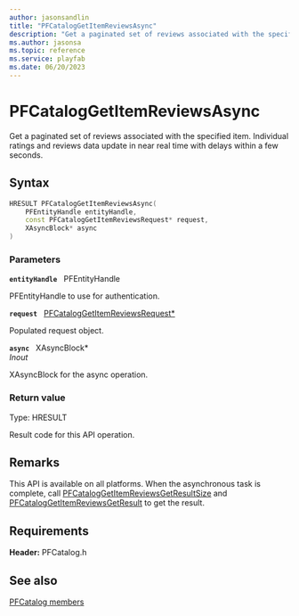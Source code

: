 ```yaml
---
author: jasonsandlin
title: "PFCatalogGetItemReviewsAsync"
description: "Get a paginated set of reviews associated with the specified item. Individual ratings and reviews data update in near real time with delays within a few seconds."
ms.author: jasonsa
ms.topic: reference
ms.service: playfab
ms.date: 06/20/2023
---
```


# PFCatalogGetItemReviewsAsync  

Get a paginated set of reviews associated with the specified item. Individual ratings and reviews data update in near real time with delays within a few seconds.  

## Syntax  
  
```cpp
HRESULT PFCatalogGetItemReviewsAsync(  
    PFEntityHandle entityHandle,  
    const PFCatalogGetItemReviewsRequest* request,  
    XAsyncBlock* async  
)  
```  
  
### Parameters  
  
**`entityHandle`** &nbsp; PFEntityHandle  
  
PFEntityHandle to use for authentication.  
  
**`request`** &nbsp; [PFCatalogGetItemReviewsRequest*](../../pfcatalogtypes/structs/pfcataloggetitemreviewsrequest.md)  
  
Populated request object.  
  
**`async`** &nbsp; XAsyncBlock*  
*_Inout_*  
  
XAsyncBlock for the async operation.  
  
  
### Return value
Type: HRESULT
  
Result code for this API operation.
  
## Remarks  
  
This API is available on all platforms. When the asynchronous task is complete, call [PFCatalogGetItemReviewsGetResultSize](pfcataloggetitemreviewsgetresultsize.md) and [PFCatalogGetItemReviewsGetResult](pfcataloggetitemreviewsgetresult.md) to get the result.
  
## Requirements  
  
**Header:** PFCatalog.h
  
## See also  
[PFCatalog members](../pfcatalog_members.md)  

  
  
